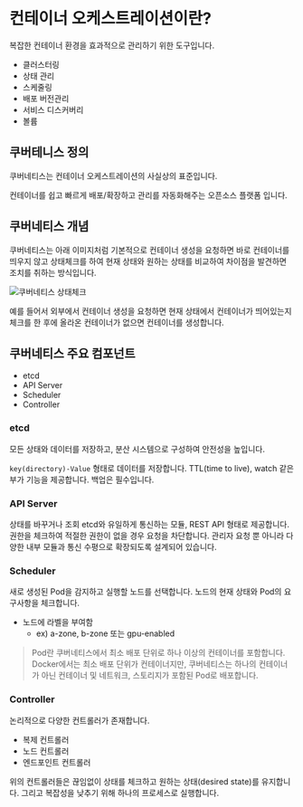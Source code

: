 # 컨테이너 오케스트레이션이란?

복잡한 컨테이너 환경을 효과적으로 관리하기 위한 도구입니다. 

- 클러스터링
- 상태 관리
- 스케줄링
- 배포 버전관리
- 서비스 디스커버리
- 볼륨

## 쿠버테니스 정의

쿠버네티스는 컨테이너 오케스트레이션의 사실상의 표준입니다.

컨테이너를 쉽고 빠르게 배포/확장하고 관리를 자동화해주는 오픈소스 플랫폼 입니다.

## 쿠버네티스 개념

쿠버네티스는 아래 이미지처럼 기본적으로 컨테이너 생성을 요청하면 바로 컨테이너를 띄우지 않고 상태체크를 하여 현재 상태와 원하는 상태를 비교하여 차이점을 발견하면 조치를 취하는 방식입니다.

![쿠버네티스 상태체크](https://user-images.githubusercontent.com/22395934/124599364-8e643e80-dea0-11eb-9d0e-53e7b7b6ad81.png)

예를 들어서 외부에서 컨테이너 생성을 요청하면 현재 상태에서 컨테이너가 띄어있는지 체크를 한 후에 올라온 컨테이너가 없으면 컨테이너를 생성합니다.

## 쿠버네티스 주요 컴포넌트

- etcd
- API Server
- Scheduler
- Controller

### etcd

모든 상태와 데이터를 저장하고, 분산 시스템으로 구성하여 안전성을 높입니다.

`key(directory)-Value` 형태로 데이터를 저장합니다. 
TTL(time to live), watch 같은 부가 기능을 제공합니다.
백업은 필수입니다.

### API Server

상태를 바꾸거나 조회 etcd와 유일하게 통신하는 모듈, REST API 형태로 제공합니다. 
권한을 체크하여 적절한 권한이 없을 경우 요청을 차단합니다. 관리자 요청 뿐 아니라 다양한 내부 모듈과 통신 수평으로 확장되도록 설계되어 있습니다.

### Scheduler
 
새로 생성된 Pod을 감지하고 실행할 노드를 선택합니다. 노드의 현재 상태와 Pod의 요구사항을 체크합니다.

- 노드에 라벨을 부여함
    - ex) a-zone, b-zone 또는 gpu-enabled

> Pod란 쿠버네티스에서 최소 배포 단위로 하나 이상의 컨테이너를 포함합니다. Docker에서는 최소 배포 단위가 컨테이너지만, 쿠버네티스는 하나의 컨테이너가 아닌 컨테이너 및 네트워크, 스토리지가 포함된 Pod로 배포합니다.

### Controller

논리적으로 다양한 컨트롤러가 존재합니다. 

- 복제 컨트롤러
- 노드 컨트롤러
- 엔드포인트 컨트롤러

위의 컨트롤러들은 끊임없이 상태를 체크하고 원하는 상태(desired state)를 유지합니다. 그리고 복잡성을 낮추기 위해 하나의 프로세스로 실행합니다. 

